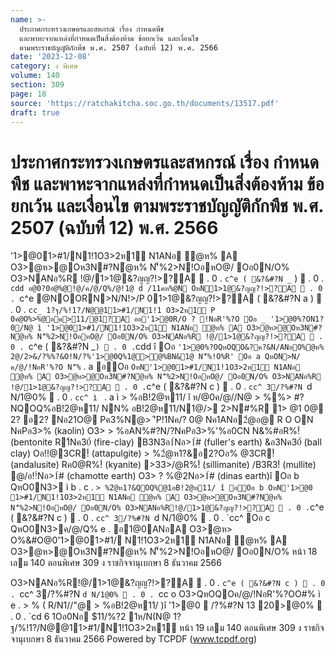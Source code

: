 ```yaml
---
name: >-
  ประกาศกระทรวงเกษตรและสหกรณ์ เรื่อง กำหนดพืช
  และพาหะจากแหล่งที่กำหนดเป็นสิ่งต้องห้าม ข้อยกเว้น และเงื่อนไข
  ตามพระราชบัญญัติกักพืช พ.ศ. 2507 (ฉบับที่ 12) พ.ศ. 2566
date: '2023-12-08'
category: ง พิเศษ
volume: 140
section: 309
page: 18
source: 'https://ratchakitcha.soc.go.th/documents/13517.pdf'
draft: true
---
```


# ประกาศกระทรวงเกษตรและสหกรณ์ เรื่อง กำหนดพืช และพาหะจากแหล่งที่กำหนดเป็นสิ่งต้องห้าม ข้อยกเว้น และเงื่อนไข ตามพระราชบัญญัติกักพืช พ.ศ. 2507 (ฉบับที่ 12) พ.ศ. 2566

'1>@01>#1/N1!1O3>2ห1์ N1ANอ ํ@ห% A O3>@ห>@Oห3N#?Nํ@ห% N'็%2>N!OอหO@/ Oอ0N/O% O3>NANอ%R !@/1>1@&?ญญ?!>?A  . 0 . `c^e ( &?&#?N _` )  . 0 . `cdd อ@0?0อํ@%@!@/ค/@/Q%/@!1@ d /11คห%@N OหN1>1@&?ญญ?!>?A  . 0 . `c^e @NOORN>N/N!>/P 01>1@&?ญญ?!>?A ( &?&#?N a )  . 0 . `cc_ 1?ฐ/%!1?/N@@11>#1/N1!1 O3>2ห1์ P 0คํ@O%>%ํ@อค>11/@1?A ออ'1>@0R/O ? !NอR'%?O Oอ _ '1>@0%?ON1?0/N@ ì '1>@01>#1/N1!1O3>2ห1์ N1ANอ ํ@ห% A O3>@ห>@Oห3N#?Nํ@ห% N'็%2>N!OอหO@/ Oอ0N/O% O3>NANอ%R !@/1>1@&?ญญ?!>?A  . 0 . `c^e ( &?&#?N _` )  . 0 . `cdd î Oอ ` '1>@0%?OQหOQO&?ค?&N/ANอO%ํ@ห% 2@/2>&/?%%?&O!N/?%'1>@0Q%1@>@%BN&1@ N'็%!O%R' Oอ a QหON>N/ค/@/!NอR'%?O N'็% ` . a อOอ ` OหN'1>@01>#1/N1!1O3>2ห1์ N1ANอ ํ@ห% A O3>@ห>@Oห3N#?Nํ@ห% N'็%2>N!OอหO@/ Oอ0N/O% O3>NANอ%R !@/1>1@&?ญญ?!>?A  . 0 . `c^e ( &?&#?N c )  . 0 . `cc^ 3/?%#?N `d N/1@0%  . 0 . `cc^ ì ` . a ì > %อB!2@ห11/ î ห/@0ค/@//N@ > %%> #?NQOQ%อB!2@ห11/ NN% อB!2@ห11/N1@/> 2>N#%R 1> @1 0@ 2? อ2? Nอ21O@ Pค3%N@> 'ิP!1Nค/? 0@ Nค1ANอ2ํ@อ@ R O ON NคPอ3>% (kaolin) O3> > %อAN%#?N/?NคPอ3>%'%อ0CN N&%#อR%!์ (bentonite R1์Nค30์ (fire-clay) B3N3อ1์Nอ>1์# (fuller's earth) &อ3Nค30์ (ball clay) Oอ!!@3CR!์ (attapulgite) > %2ํ@ห1?&อ2?Oอ% @3CR!์ (andalusite) Rค0@R%!์ (kyanite) >33>/@R%!์ (sillimanite) /B3R3!์ (mullite) @/อ!!์Nอ>1์# (chamotte earth) O3> ? %@2Nอ>1์# (dinas earth)î Oอ b QหO0N3> ì b . c . ` > %2ํ@ห1?&QOQ%@1อB!2@ห11/ î อOอ b OหN'1>@0 1>#1/N1!1O3>2ห1์ N1ANอ ํ@ห% A O3>@ห>@Oห3N#?Nํ@ห% N'็%2>N!OอหO@/ Oอ0N/O% O3>NANอ%R!@/1>1@&?ญญ?!>?A  . 0 . `c^e ( &?&#?N c )  . 0 . `cc^ 3/?%#?N `d N/1@0%  . 0 . `cc^ Oอ c QหO0N3>ค/@/Q% e . อ1@0ANอA O3>@ห> O%&#O@0'1>@01>#1/ N1!1O3>2ห1์ N1ANอ ํ@ห% A O3>@ห>@Oห3N#?Nํ@ห% N'็%2>N!OอหO@/ Oอ0N/O% หน้า 18 เลม 140 ตอนพิเศษ 309 ง ราชกิจจานุเบกษา 8 ธันวาคม 2566

O3>NANอ%R!@/1>1@&?ญญ?!>?A  . 0 . `c^e ( &?&#?N c )  . 0 . `cc^ 3/?%#?N `d N/1@0%  . 0 . `cc o O3>QหOQOค/@/!NอR'%?OO#% ì e . > % ( R/N1//"@ > %อB!2@ห11/ )î '1>@0  /?%#?N 13 20>@0%  . 0 . `cd 6 1Oอ0Nอ $11/%?2 1ห/N(N@ 1?ฐ/%!1?/N@@11>#1/N1!1O3>2ห1์ หน้า 19 เลม 140 ตอนพิเศษ 309 ง ราชกิจจานุเบกษา 8 ธันวาคม 2566 Powered by TCPDF (www.tcpdf.org)
